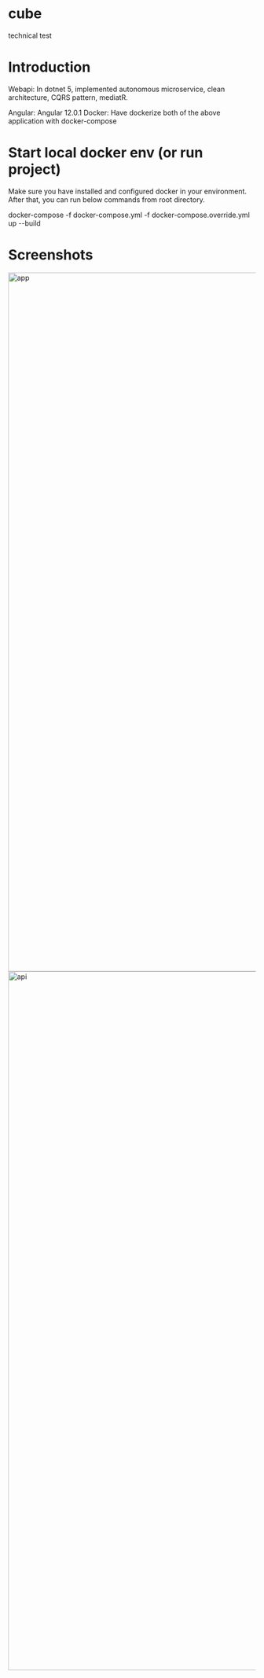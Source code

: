 # cube
technical test

# Introduction
Webapi: In dotnet 5, implemented autonomous microservice, clean architecture, CQRS pattern, mediatR.

Angular: Angular 12.0.1
Docker: Have dockerize both of the above application with docker-compose

# Start local docker env (or run project)
Make sure you have installed and configured docker in your environment. After that, you can run below commands from root directory.

docker-compose -f docker-compose.yml -f docker-compose.override.yml up --build

# Screenshots
<img width="1422" alt="app" src="https://user-images.githubusercontent.com/8602973/126070331-fdf7952a-466a-4408-935d-84bc2b11d9fb.png">

<img width="1422" alt="api" src="https://user-images.githubusercontent.com/8602973/126070351-4e17dbf0-bc7b-4175-844f-b42e0dd6b828.png">
